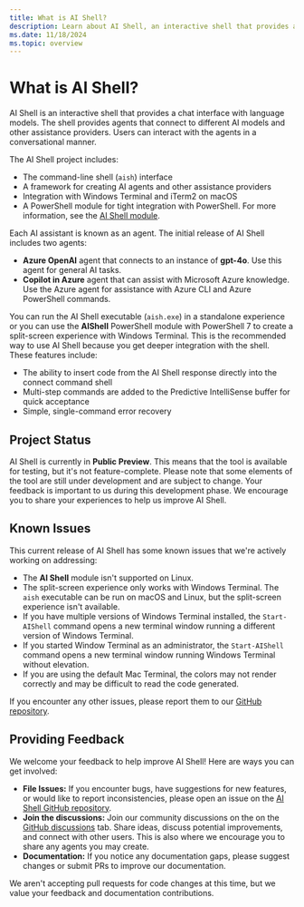 ```yaml
---
title: What is AI Shell?
description: Learn about AI Shell, an interactive shell that provides a chat interface with language models.
ms.date: 11/18/2024
ms.topic: overview
---
```


# What is AI Shell?

AI Shell is an interactive shell that provides a chat interface with language models. The shell
provides agents that connect to different AI models and other assistance providers. Users can
interact with the agents in a conversational manner.

The AI Shell project includes:

- The command-line shell (`aish`) interface
- A framework for creating AI agents and other assistance providers
- Integration with Windows Terminal and iTerm2 on macOS
- A PowerShell module for tight integration with PowerShell. For more information, see the
  [AI Shell module][01].

Each AI assistant is known as an agent. The initial release of AI Shell includes two agents:

- **Azure OpenAI** agent that connects to an instance of **gpt-4o**. Use this agent for general
  AI tasks.
- **Copilot in Azure** agent that can assist with Microsoft Azure knowledge. Use the Azure agent for
  assistance with Azure CLI and Azure PowerShell commands.

You can run the AI Shell executable (`aish.exe`) in a standalone experience or you can use the
**AIShell** PowerShell module with PowerShell 7 to create a split-screen experience with Windows
Terminal. This is the recommended way to use AI Shell because you get deeper integration with the
shell. These features include:

- The ability to insert code from the AI Shell response directly into the connect command shell
- Multi-step commands are added to the Predictive IntelliSense buffer for quick acceptance
- Simple, single-command error recovery

## Project Status

AI Shell is currently in **Public Preview**. This means that the tool is available for testing, but
it's not feature-complete. Please note that some elements of the tool are still under development
and are subject to change. Your feedback is important to us during this development phase. We
encourage you to share your experiences to help us improve AI Shell.

## Known Issues

This current release of AI Shell has some known issues that we're actively working on addressing:

- The **AI Shell** module isn't supported on Linux.
- The split-screen experience only works with Windows Terminal. The `aish` executable can be run on
  macOS and Linux, but the split-screen experience isn't available.
- If you have multiple versions of Windows Terminal installed, the `Start-AIShell` command opens a
  new terminal window running a different version of Windows Terminal.
- If you started Window Terminal as an administrator, the `Start-AIShell` command opens a new
  terminal window running Windows Terminal without elevation.
- If you are using the default Mac Terminal, the colors may not render correctly and may be
  difficult to read the code generated.

If you encounter any other issues, please report them to our [GitHub repository][03].

## Providing Feedback

We welcome your feedback to help improve AI Shell! Here are ways you can get involved:

- **File Issues:** If you encounter bugs, have suggestions for new features, or would like to report
  inconsistencies, please open an issue on the [AI Shell GitHub repository][03].
- **Join the discussions:** Join our community discussions on the on the
  [GitHub discussions][02] tab. Share ideas, discuss potential improvements, and connect with other
  users. This is also where we encourage you to share any agents you may create.
- **Documentation:** If you notice any documentation gaps, please suggest changes or submit PRs to
  improve our documentation.

We aren't accepting pull requests for code changes at this time, but we value your feedback and
documentation contributions.

<!-- link references -->
[01]: /powershell/module/aishell/
[02]: https://github.com/PowerShell/ProjectMercury/discussions
[03]: https://github.com/PowerShell/ProjectMercury/issues
